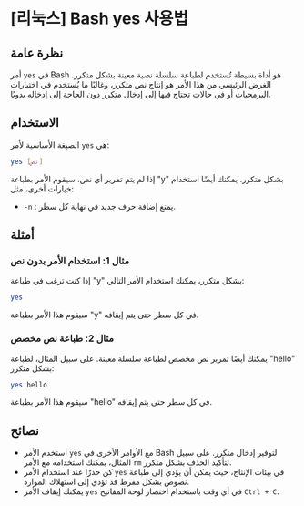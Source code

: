 # [리눅스] Bash yes 사용법

## نظرة عامة
أمر `yes` في Bash هو أداة بسيطة تُستخدم لطباعة سلسلة نصية معينة بشكل متكرر. الغرض الرئيسي من هذا الأمر هو إنتاج نص متكرر، وغالبًا ما يُستخدم في اختبارات البرمجيات أو في حالات تحتاج فيها إلى إدخال متكرر دون الحاجة إلى إدخاله يدويًا.

## الاستخدام
الصيغة الأساسية لأمر `yes` هي:

```bash
yes [نص]
```

إذا لم يتم تمرير أي نص، سيقوم الأمر بطباعة "y" بشكل متكرر. يمكنك أيضًا استخدام خيارات أخرى، مثل:

- `-n` : يمنع إضافة حرف جديد في نهاية كل سطر.

## أمثلة
### مثال 1: استخدام الأمر بدون نص
إذا كنت ترغب في طباعة "y" بشكل متكرر، يمكنك استخدام الأمر التالي:

```bash
yes
```

سيقوم هذا الأمر بطباعة "y" في كل سطر حتى يتم إيقافه.

### مثال 2: طباعة نص مخصص
يمكنك أيضًا تمرير نص مخصص لطباعة سلسلة معينة. على سبيل المثال، لطباعة "hello" بشكل متكرر:

```bash
yes hello
```

سيقوم هذا الأمر بطباعة "hello" في كل سطر حتى يتم إيقافه.

## نصائح
- استخدم الأمر `yes` مع الأوامر الأخرى في Bash لتوفير إدخال متكرر. على سبيل المثال، يمكنك استخدامه مع الأمر `rm` لتأكيد الحذف بشكل متكرر.
- كن حذرًا عند استخدام الأمر `yes` في بيئات الإنتاج، حيث يمكن أن يؤدي إلى طباعة نصوص بشكل مفرط قد تؤدي إلى استهلاك الموارد.
- يمكنك إيقاف الأمر `yes` في أي وقت باستخدام اختصار لوحة المفاتيح `Ctrl + C`.
